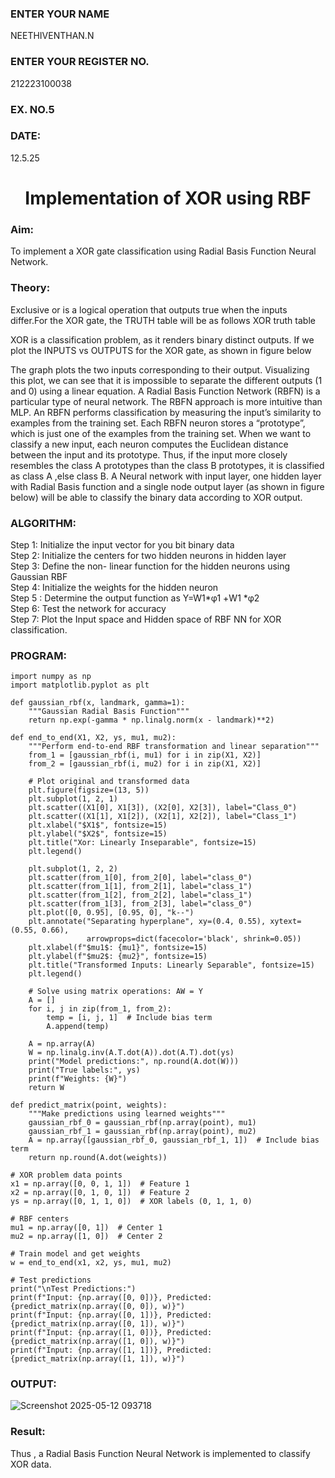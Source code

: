 <H3>ENTER YOUR NAME</H3> NEETHIVENTHAN.N
<H3>ENTER YOUR REGISTER NO.</H3> 212223100038
<H3>EX. NO.5</H3> 
<H3>DATE:</H3> 12.5.25
<H1 ALIGN =CENTER>Implementation of XOR  using RBF</H1>
<H3>Aim:</H3>
To implement a XOR gate classification using Radial Basis Function  Neural Network.

<H3>Theory:</H3>
<P>Exclusive or is a logical operation that outputs true when the inputs differ.For the XOR gate, the TRUTH table will be as follows XOR truth table </P>

<P>XOR is a classification problem, as it renders binary distinct outputs. If we plot the INPUTS vs OUTPUTS for the XOR gate, as shown in figure below </P>




<P>The graph plots the two inputs corresponding to their output. Visualizing this plot, we can see that it is impossible to separate the different outputs (1 and 0) using a linear equation.
A Radial Basis Function Network (RBFN) is a particular type of neural network. The RBFN approach is more intuitive than MLP. An RBFN performs classification by measuring the input’s similarity to examples from the training set. Each RBFN neuron stores a “prototype”, which is just one of the examples from the training set. When we want to classify a new input, each neuron computes the Euclidean distance between the input and its prototype. Thus, if the input more closely resembles the class A prototypes than the class B prototypes, it is classified as class A ,else class B.
A Neural network with input layer, one hidden layer with Radial Basis function and a single node output layer (as shown in figure below) will be able to classify the binary data according to XOR output.
</P>





<H3>ALGORITHM:</H3>
Step 1: Initialize the input  vector for you bit binary data<Br>
Step 2: Initialize the centers for two hidden neurons in hidden layer<Br>
Step 3: Define the non- linear function for the hidden neurons using Gaussian RBF<br>
Step 4: Initialize the weights for the hidden neuron <br>
Step 5 : Determine the output  function as 
                 Y=W1*φ1 +W1 *φ2 <br>
Step 6: Test the network for accuracy<br>
Step 7: Plot the Input space and Hidden space of RBF NN for XOR classification.

### PROGRAM:
```
import numpy as np
import matplotlib.pyplot as plt

def gaussian_rbf(x, landmark, gamma=1):
    """Gaussian Radial Basis Function"""
    return np.exp(-gamma * np.linalg.norm(x - landmark)**2)

def end_to_end(X1, X2, ys, mu1, mu2):
    """Perform end-to-end RBF transformation and linear separation"""
    from_1 = [gaussian_rbf(i, mu1) for i in zip(X1, X2)]
    from_2 = [gaussian_rbf(i, mu2) for i in zip(X1, X2)]

    # Plot original and transformed data
    plt.figure(figsize=(13, 5))
    plt.subplot(1, 2, 1)
    plt.scatter((X1[0], X1[3]), (X2[0], X2[3]), label="Class_0")
    plt.scatter((X1[1], X1[2]), (X2[1], X2[2]), label="Class_1")
    plt.xlabel("$X1$", fontsize=15)
    plt.ylabel("$X2$", fontsize=15)
    plt.title("Xor: Linearly Inseparable", fontsize=15)
    plt.legend()

    plt.subplot(1, 2, 2)
    plt.scatter(from_1[0], from_2[0], label="class_0")
    plt.scatter(from_1[1], from_2[1], label="class_1")
    plt.scatter(from_1[2], from_2[2], label="class_1")
    plt.scatter(from_1[3], from_2[3], label="class_0")
    plt.plot([0, 0.95], [0.95, 0], "k--")
    plt.annotate("Separating hyperplane", xy=(0.4, 0.55), xytext=(0.55, 0.66),
                 arrowprops=dict(facecolor='black', shrink=0.05))
    plt.xlabel(f"$mu1$: {mu1}", fontsize=15)
    plt.ylabel(f"$mu2$: {mu2}", fontsize=15)
    plt.title("Transformed Inputs: Linearly Separable", fontsize=15)
    plt.legend()

    # Solve using matrix operations: AW = Y
    A = []
    for i, j in zip(from_1, from_2):
        temp = [i, j, 1]  # Include bias term
        A.append(temp)

    A = np.array(A)
    W = np.linalg.inv(A.T.dot(A)).dot(A.T).dot(ys)
    print("Model predictions:", np.round(A.dot(W)))
    print("True labels:", ys)
    print(f"Weights: {W}")
    return W

def predict_matrix(point, weights):
    """Make predictions using learned weights"""
    gaussian_rbf_0 = gaussian_rbf(np.array(point), mu1)
    gaussian_rbf_1 = gaussian_rbf(np.array(point), mu2)
    A = np.array([gaussian_rbf_0, gaussian_rbf_1, 1])  # Include bias term
    return np.round(A.dot(weights))

# XOR problem data points
x1 = np.array([0, 0, 1, 1])  # Feature 1
x2 = np.array([0, 1, 0, 1])  # Feature 2
ys = np.array([0, 1, 1, 0])  # XOR labels (0, 1, 1, 0)

# RBF centers
mu1 = np.array([0, 1])  # Center 1
mu2 = np.array([1, 0])  # Center 2

# Train model and get weights
w = end_to_end(x1, x2, ys, mu1, mu2)

# Test predictions
print("\nTest Predictions:")
print(f"Input: {np.array([0, 0])}, Predicted: {predict_matrix(np.array([0, 0]), w)}")
print(f"Input: {np.array([0, 1])}, Predicted: {predict_matrix(np.array([0, 1]), w)}")
print(f"Input: {np.array([1, 0])}, Predicted: {predict_matrix(np.array([1, 0]), w)}")
print(f"Input: {np.array([1, 1])}, Predicted: {predict_matrix(np.array([1, 1]), w)}")
```



<H3>OUTPUT:</H3>

![Screenshot 2025-05-12 093718](https://github.com/user-attachments/assets/00c64796-253e-43ba-87b1-9872148d08e5)


<H3>Result:</H3>
Thus , a Radial Basis Function Neural Network is implemented to classify XOR data.








